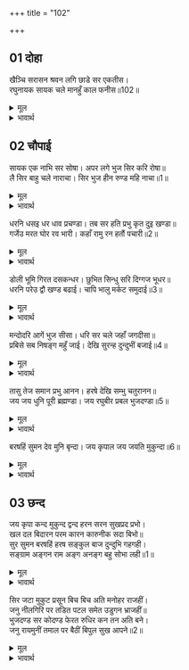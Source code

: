 +++
title = "102"

+++


## 01 दोहा
खैञ्चि सरासन श्रवन लगि छाडे सर एकतीस।  
रघुनायक सायक चले मानहुँ काल फनीस॥102॥  

<details><summary>मूल</summary>

खैञ्चि सरासन श्रवन लगि छाडे सर एकतीस।  
रघुनायक सायक चले मानहुँ काल फनीस॥102॥  
</details>

<details><summary>भावार्थ</summary>

 कानों तक धनुष को खीञ्चकर श्री रघुनाथजी ने इकतीस बाण छोडे। वे श्री रामचन्द्रजी के बाण ऐसे चले मानो कालसर्प हों॥102॥  
</details>



<div class="audioEmbed"  caption="AIR-वाचनम्" src="https://archive
.org/download/rAmcharitmAnas-AIR/EPI-344.mp3"></div>


## 02 चौपाई
सायक एक नाभि सर सोषा। अपर लगे भुज सिर करि रोषा॥  
लै सिर बाहु चले नाराचा। सिर भुज हीन रुण्ड महि नाचा॥1॥  

<details><summary>मूल</summary>

सायक एक नाभि सर सोषा। अपर लगे भुज सिर करि रोषा॥  
लै सिर बाहु चले नाराचा। सिर भुज हीन रुण्ड महि नाचा॥1॥  
</details>

<details><summary>भावार्थ</summary>

 एक बाण ने नाभि के अमृत कुण्ड को सोख लिया। दूसरे तीस बाण कोप करके उसके सिरों और भुजाओं में लगे। बाण सिरों और भुजाओं को लेकर चले। सिरों और भुजाओं से रहित रुण्ड (धड) पृथ्वी पर नाचने लगा॥1॥  
</details>

धरनि धसइ धर धाव प्रचण्डा। तब सर हति प्रभु कृत दुइ खण्डा॥  
गर्जेउ मरत घोर रव भारी। कहाँ रामु रन हतौं पचारी॥2॥  

<details><summary>मूल</summary>

धरनि धसइ धर धाव प्रचण्डा। तब सर हति प्रभु कृत दुइ खण्डा॥  
गर्जेउ मरत घोर रव भारी। कहाँ रामु रन हतौं पचारी॥2॥  
</details>

<details><summary>भावार्थ</summary>

 धड प्रचण्ड वेग से दौडता है, जिससे धरती धँसने लगी। तब प्रभु ने बाण मारकर उसके दो टुकडे कर दिए। मरते समय रावण बडे घोर शब्द से गरजकर बोला- राम कहाँ हैं? मैं ललकारकर उनको युद्ध में मारूँ!॥2॥  
</details>

डोली भूमि गिरत दसकन्धर। छुभित सिन्धु सरि दिग्गज भूधर॥  
धरनि परेउ द्वौ खण्ड बढाई। चापि भालु मर्कट समुदाई॥3॥  

<details><summary>मूल</summary>

डोली भूमि गिरत दसकन्धर। छुभित सिन्धु सरि दिग्गज भूधर॥  
धरनि परेउ द्वौ खण्ड बढाई। चापि भालु मर्कट समुदाई॥3॥  
</details>

<details><summary>भावार्थ</summary>

 रावण के गिरते ही पृथ्वी हिल गई। समुद्र, नदियाँ, दिशाओं के हाथी और पर्वत क्षुब्ध हो उठे। रावण धड के दोनों टुकडों को फैलाकर भालू और वानरों के समुदाय को दबाता हुआ पृथ्वी पर गिर पडा॥3॥  
</details>

मन्दोदरि आगें भुज सीसा। धरि सर चले जहाँ जगदीसा॥  
प्रबिसे सब निषङ्ग महुँ जाई। देखि सुरन्ह दुन्दुभीं बजाई॥4॥  

<details><summary>मूल</summary>

मन्दोदरि आगें भुज सीसा। धरि सर चले जहाँ जगदीसा॥  
प्रबिसे सब निषङ्ग महुँ जाई। देखि सुरन्ह दुन्दुभीं बजाई॥4॥  
</details>

<details><summary>भावार्थ</summary>

 रावण की भुजाओं और सिरों को मन्दोदरी के सामने रखकर रामबाण वहाँ चले, जहाँ जगदीश्वर श्री रामजी थे। सब बाण जाकर तरकस में प्रवेश कर गए। यह देखकर देवताओं ने नगाडे बजाए॥4॥  
</details>

तासु तेज समान प्रभु आनन। हरषे देखि सम्भु चतुरानन॥  
जय जय धुनि पूरी ब्रह्मण्डा। जय रघुबीर प्रबल भुजदण्डा॥5॥  

<details><summary>मूल</summary>

तासु तेज समान प्रभु आनन। हरषे देखि सम्भु चतुरानन॥  
जय जय धुनि पूरी ब्रह्मण्डा। जय रघुबीर प्रबल भुजदण्डा॥5॥  
</details>

<details><summary>भावार्थ</summary>

रावण का तेज प्रभु के मुख में समा गया। यह देखकर शिवजी और ब्रह्माजी हर्षित हुए। ब्रह्माण्डभर में जय-जय की ध्वनि भर गई। प्रबल भुजदण्डों वाले श्री रघुवीर की जय हो॥5॥  
</details>

बरषहिं सुमन देव मुनि बृन्दा। जय कृपाल जय जयति मुकुन्दा॥6॥  

<details><summary>मूल</summary>

बरषहिं सुमन देव मुनि बृन्दा। जय कृपाल जय जयति मुकुन्दा॥6॥  
</details>

<details><summary>भावार्थ</summary>

 देवता और मुनियों के समूह फूल बरसाते हैं और कहते हैं- कृपालु की जय हो, मुकुन्द की जय हो, जय हो!॥6॥  
</details>



## 03 छन्द
जय कृपा कन्द मुकुन्द द्वन्द हरन सरन सुखप्रद प्रभो।  
खल दल बिदारन परम कारन कारुनीक सदा बिभो॥  
सुर सुमन बरषहिं हरष सङ्कुल बाज दुन्दुभि गहगही।  
सङ्ग्राम अङ्गन राम अङ्ग अनङ्ग बहु सोभा लही॥1॥  

<details><summary>मूल</summary>

जय कृपा कन्द मुकुन्द द्वन्द हरन सरन सुखप्रद प्रभो।  
खल दल बिदारन परम कारन कारुनीक सदा बिभो॥  
सुर सुमन बरषहिं हरष सङ्कुल बाज दुन्दुभि गहगही।  
सङ्ग्राम अङ्गन राम अङ्ग अनङ्ग बहु सोभा लही॥1॥  
</details>

<details><summary>भावार्थ</summary>

 हे कृपा के कन्द! हे मोक्षदाता मुकुन्द! हे (राग-द्वेष, हर्ष-शोक, जन्म-मृत्यु आदि) द्वन्द्वों के हरने वाले! हे शरणागत को सुख देने वाले प्रभो! हे दुष्ट दल को विदीर्ण करने वाले! हे कारणों के भी परम कारण! हे सदा करुणा करने वाले! हे सर्वव्यापक विभो! आपकी जय हो। देवता हर्ष में भरे हुए पुष्प बरसाते हैं, घमाघम नगाडे बज रहे हैं। रणभूमि में श्री रामचन्द्रजी के अङ्गों ने बहुत से कामदेवों की शोभा प्राप्त की॥1॥  
</details>

सिर जटा मुकुट प्रसून बिच बिच अति मनोहर राजहीं।  
जनु नीलगिरि पर तडित पटल समेत उडुगन भ्राजहीं॥  
भुजदण्ड सर कोदण्ड फेरत रुधिर कन तन अति बने।  
जनु रायमुनीं तमाल पर बैठीं बिपुल सुख आपने॥2॥  

<details><summary>मूल</summary>

सिर जटा मुकुट प्रसून बिच बिच अति मनोहर राजहीं।  
जनु नीलगिरि पर तडित पटल समेत उडुगन भ्राजहीं॥  
भुजदण्ड सर कोदण्ड फेरत रुधिर कन तन अति बने।  
जनु रायमुनीं तमाल पर बैठीं बिपुल सुख आपने॥2॥  
</details>

<details><summary>भावार्थ</summary>

 सिर पर जटाओं का मुकुट है, जिसके बीच में अत्यन्त मनोहर पुष्प शोभा दे रहे हैं। मानो नीले पर्वत पर बिजली के समूह सहित नक्षत्र सुशोभित हो रहे हैं। श्री रामजी अपने भुजदण्डों से बाण और धनुष फिरा रहे हैं। शरीर पर रुधिर के कण अत्यन्त सुन्दर लगते हैं। मानो तमाल के वृक्ष पर बहुत सी ललमुनियाँ चिडियाँ अपने महान्‌ सुख में मग्न हुई निश्चल बैठी हों॥2॥  
</details>

